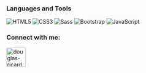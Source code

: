 <!--
**Drslx/Drslx** is a ✨ _special_ ✨ repository because its `README.md` (this file) appears on your GitHub profile.
-->

<h3 align="left">Languages and Tools</h3>

![HTML5](https://img.shields.io/badge/-HTML5-E34F26?style=flat-square&logo=html5&logoColor=white)
![CSS3](https://img.shields.io/badge/-CSS3-1572B6?style=flat-square&logo=css3)
![Sass](https://img.shields.io/badge/-Sass-CC6699?style=flat-square&logo=sass&logoColor=white)
![Bootstrap](https://img.shields.io/badge/-Bootstrap-563D7C?style=flat-square&logo=bootstrap)
![JavaScript](https://img.shields.io/badge/-JavaScript-black?style=flat-square&logo=javascript)

<div>

</div>
  
<h3 align="left">Connect with me:</h3>
<a href="https://linkedin.com/in/https://www.linkedin.com/in/douglas-ricardo-b056041b5/" target="blank"><img align="center" src="https://raw.githubusercontent.com/rahuldkjain/github-profile-readme-generator/master/src/images/icons/Social/linked-in-alt.svg" alt="douglas-ricardo" height="50" width="50" /></a>
  
